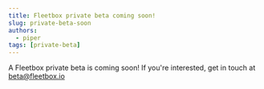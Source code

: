 ```yaml
---
title: Fleetbox private beta coming soon!
slug: private-beta-soon
authors:
  - piper
tags: [private-beta]
---
```


A Fleetbox private beta is coming soon! If you're interested, get in touch at [beta@fleetbox.io](mailto:beta@fleetbox.io)
